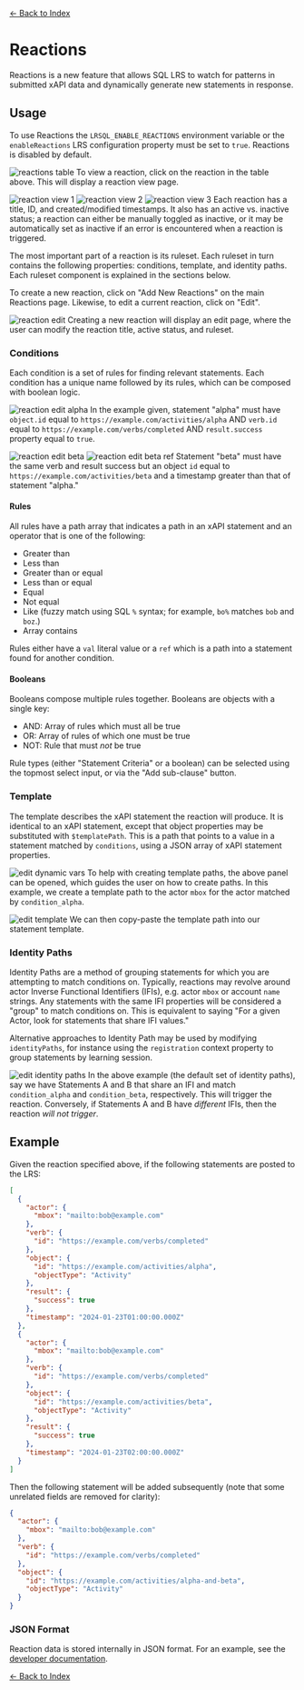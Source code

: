 [<- Back to Index](index.md)

# Reactions

Reactions is a new feature that allows SQL LRS to watch for patterns in submitted xAPI data and dynamically generate new statements in response.

## Usage

To use Reactions the `LRSQL_ENABLE_REACTIONS` environment variable or the `enableReactions` LRS configuration property must be set to `true`. Reactions is disabled by default.

![reactions table](images/reactions/table.png)
To view a reaction, click on the reaction in the table above. This will display a reaction view page.

![reaction view 1](images/reactions/view_1.png)
![reaction view 2](images/reactions/view_2.png)
![reaction view 3](images/reactions/view_3.png)
Each reaction has a title, ID, and created/modified timestamps. It also has an active vs. inactive status; a reaction can either be manually toggled as inactive, or it may be automatically set as inactive if an error is encountered when a reaction is triggered.

The most important part of a reaction is its ruleset. Each ruleset in turn contains the following properties: conditions, template, and identity paths. Each ruleset component is explained in the sections below.

To create a new reaction, click on "Add New Reactions" on the main Reactions page. Likewise, to edit a current reaction, click on "Edit".

![reaction edit](images/reactions/edit_intro.png)
Creating a new reaction will display an edit page, where the user can modify the reaction title, active status, and ruleset.

### Conditions

Each condition is a set of rules for finding relevant statements. Each condition has a unique name followed by its rules, which can be composed with boolean logic.

![reaction edit alpha](images/reactions/edit_condition_alpha.png)
In the example given, statement "alpha" must have `object.id` equal to `https://example.com/activities/alpha` AND `verb.id` equal to `https://example.com/verbs/completed` AND `result.success` property equal to `true`.

![reaction edit beta](images/reactions/edit_condition_beta.png)
![reaction edit beta ref](images/reactions/edit_condition_beta_ref.png)
Statement "beta" must have the same verb and result success but an object `id` equal to `https://example.com/activities/beta` and a timestamp greater than that of statement "alpha."

#### Rules

All rules have a path array that indicates a path in an xAPI statement and an operator that is one of the following:

* Greater than
* Less than
* Greater than or equal
* Less than or equal
* Equal
* Not equal
* Like (fuzzy match using SQL `%` syntax; for example, `bo%` matches `bob` and `boz`.)
* Array contains

Rules either have a `val` literal value or a `ref` which is a path into a statement found for another condition.

#### Booleans

Booleans compose multiple rules together. Booleans are objects with a single key:

* AND: Array of rules which must all be true
* OR: Array of rules of which one must be true
* NOT: Rule that must _not_ be true

Rule types (either "Statement Criteria" or a boolean) can be selected using the topmost select input, or via the "Add sub-clause" button.

### Template

The template describes the xAPI statement the reaction will produce. It is identical to an xAPI statement, except that object properties may be substituted with `$templatePath`. This is a path that points to a value in a statement matched by `conditions`, using a JSON array of xAPI statement properties.

![edit dynamic vars](images/reactions/edit_dynamic_vars.png)
To help with creating template paths, the above panel can be opened, which guides the user on how to create paths. In this example, we create a template path to the actor `mbox` for the actor matched by `condition_alpha`.

![edit template](images/reactions/edit_template.png)
We can then copy-paste the template path into our statement template.

### Identity Paths

Identity Paths are a method of grouping statements for which you are attempting to match conditions on. Typically, reactions may revolve around actor Inverse Functional Identifiers (IFIs), e.g. actor `mbox` or account `name` strings. Any statements with the same IFI properties will be considered a "group" to match conditions on. This is equivalent to saying "For a given Actor, look for statements that share IFI values."

Alternative approaches to Identity Path may be used by modifying `identityPaths`, for instance using the `registration` context property to group statements by learning session.

![edit identity paths](images/reactions/edit_identity_path.png)
In the above example (the default set of identity paths), say we have Statements A and B that share an IFI and match `condition_alpha` and `condition_beta`, respectively. This will trigger the reaction. Conversely, if Statements A and B have _different_ IFIs, then the reaction _will not trigger_.

## Example

Given the reaction specified above, if the following statements are posted to the LRS:

``` json
[
  {
    "actor": {
      "mbox": "mailto:bob@example.com"
    },
    "verb": {
      "id": "https://example.com/verbs/completed"
    },
    "object": {
      "id": "https://example.com/activities/alpha",
      "objectType": "Activity"
    },
    "result": {
      "success": true
    },
    "timestamp": "2024-01-23T01:00:00.000Z"
  },
  {
    "actor": {
      "mbox": "mailto:bob@example.com"
    },
    "verb": {
      "id": "https://example.com/verbs/completed"
    },
    "object": {
      "id": "https://example.com/activities/beta",
      "objectType": "Activity"
    },
    "result": {
      "success": true
    },
    "timestamp": "2024-01-23T02:00:00.000Z"
  }
]
```

Then the following statement will be added subsequently (note that some unrelated fields are removed for clarity):

``` json
{
  "actor": {
    "mbox": "mailto:bob@example.com"
  },
  "verb": {
    "id": "https://example.com/verbs/completed"
  },
  "object": {
    "id": "https://example.com/activities/alpha-and-beta",
    "objectType": "Activity"
  }
}
```

### JSON Format

Reaction data is stored internally in JSON format. For an example, see the [developer documentation](dev.md#reaction-json).

[<- Back to Index](index.md)
